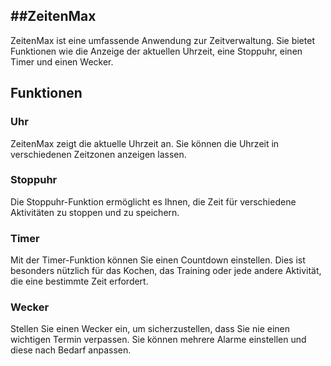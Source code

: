##ZeitenMax
-

ZeitenMax ist eine umfassende Anwendung zur Zeitverwaltung. Sie bietet Funktionen wie die Anzeige der aktuellen Uhrzeit, eine Stoppuhr, einen Timer und einen Wecker.

## Funktionen

### Uhr

ZeitenMax zeigt die aktuelle Uhrzeit an. Sie können die Uhrzeit in verschiedenen Zeitzonen anzeigen lassen.

### Stoppuhr

Die Stoppuhr-Funktion ermöglicht es Ihnen, die Zeit für verschiedene Aktivitäten zu stoppen und zu speichern.

### Timer

Mit der Timer-Funktion können Sie einen Countdown einstellen. Dies ist besonders nützlich für das Kochen, das Training oder jede andere Aktivität, die eine bestimmte Zeit erfordert.

### Wecker

Stellen Sie einen Wecker ein, um sicherzustellen, dass Sie nie einen wichtigen Termin verpassen. Sie können mehrere Alarme einstellen und diese nach Bedarf anpassen.
